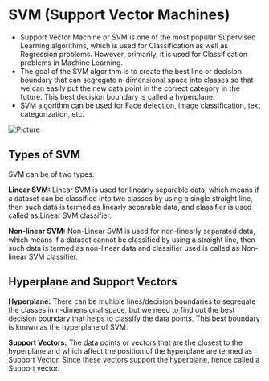 # SVM (Support Vector Machines)
- Support Vector Machine or SVM is one of the most popular Supervised Learning algorithms, which is used for Classification as well as Regression problems. However, primarily, it is used for Classification problems in Machine Learning.
- The goal of the SVM algorithm is to create the best line or decision boundary that can segregate n-dimensional space into classes so that we can easily put the new data point in the correct category in the future. This best decision boundary is called a hyperplane.
- SVM algorithm can be used for Face detection, image classification, text categorization, etc.

![Picture](https://static.javatpoint.com/tutorial/machine-learning/images/support-vector-machine-algorithm.png)

## Types of SVM
SVM can be of two types:

**Linear SVM:** Linear SVM is used for linearly separable data, which means if a dataset can be classified into two classes by using a single straight line, then such data is termed as linearly separable data, and classifier is used called as Linear SVM classifier.

**Non-linear SVM:** Non-Linear SVM is used for non-linearly separated data, which means if a dataset cannot be classified by using a straight line, then such data is termed as non-linear data and classifier used is called as Non-linear SVM classifier.
 
## Hyperplane and Support Vectors
**Hyperplane:** There can be multiple lines/decision boundaries to segregate the classes in n-dimensional space, but we need to find out the best decision boundary that helps to classify the data points. This best boundary is known as the hyperplane of SVM.

**Support Vectors:** The data points or vectors that are the closest to the hyperplane and which affect the position of the hyperplane are termed as Support Vector. Since these vectors support the hyperplane, hence called a Support vector.


